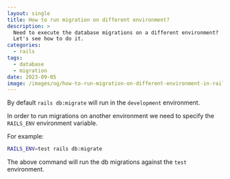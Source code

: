 ```yaml
---
layout: single
title: How to run migration on different environment?
description: >
  Need to execute the database migrations on a different environment?
  Let's see how to do it.
categories:
  - rails
tags:
  - database
  - migration
date: 2023-09-05
image: /images/og/how-to-run-migration-on-different-environment-in-rails.jpg
---
```


By default `rails db:migrate` will run in the `development` environment.

In order to run migrations on another environment we need to specify the
`RAILS_ENV` environment variable.

For example:

```bash
RAILS_ENV=test rails db:migrate
```

The above command will run the db migrations against the `test` environment.
